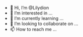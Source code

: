- 👋 Hi, I’m @Lilydion
- 👀 I’m interested in ...
- 🌱 I’m currently learning ...
- 💞️ I’m looking to collaborate on ...
- 📫 How to reach me ...

<!---
Lilydion/Lilydion is a ✨ special ✨ repository because its `README.md` (this file) appears on your GitHub profile.
You can click the Preview link to take a look at your changes.
--->
